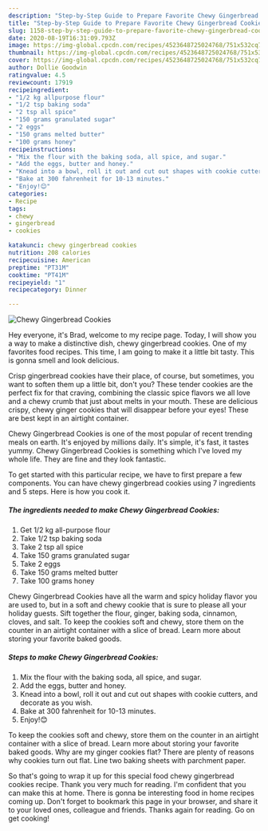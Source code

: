 ```yaml
---
description: "Step-by-Step Guide to Prepare Favorite Chewy Gingerbread Cookies"
title: "Step-by-Step Guide to Prepare Favorite Chewy Gingerbread Cookies"
slug: 1158-step-by-step-guide-to-prepare-favorite-chewy-gingerbread-cookies
date: 2020-08-19T16:31:09.793Z
image: https://img-global.cpcdn.com/recipes/4523648725024768/751x532cq70/chewy-gingerbread-cookies-recipe-main-photo.jpg
thumbnail: https://img-global.cpcdn.com/recipes/4523648725024768/751x532cq70/chewy-gingerbread-cookies-recipe-main-photo.jpg
cover: https://img-global.cpcdn.com/recipes/4523648725024768/751x532cq70/chewy-gingerbread-cookies-recipe-main-photo.jpg
author: Dollie Goodwin
ratingvalue: 4.5
reviewcount: 17919
recipeingredient:
- "1/2 kg allpurpose flour"
- "1/2 tsp baking soda"
- "2 tsp all spice"
- "150 grams granulated sugar"
- "2 eggs"
- "150 grams melted butter"
- "100 grams honey"
recipeinstructions:
- "Mix the flour with the baking soda, all spice, and sugar."
- "Add the eggs, butter and honey."
- "Knead into a bowl, roll it out and cut out shapes with cookie cutters, and decorate as you wish."
- "Bake at 300 fahrenheit for 10-13 minutes."
- "Enjoy!😊"
categories:
- Recipe
tags:
- chewy
- gingerbread
- cookies

katakunci: chewy gingerbread cookies 
nutrition: 208 calories
recipecuisine: American
preptime: "PT31M"
cooktime: "PT41M"
recipeyield: "1"
recipecategory: Dinner

---
```



![Chewy Gingerbread Cookies](https://img-global.cpcdn.com/recipes/4523648725024768/751x532cq70/chewy-gingerbread-cookies-recipe-main-photo.jpg)

Hey everyone, it's Brad, welcome to my recipe page. Today, I will show you a way to make a distinctive dish, chewy gingerbread cookies. One of my favorites food recipes. This time, I am going to make it a little bit tasty. This is gonna smell and look delicious.

Crisp gingerbread cookies have their place, of course, but sometimes, you want to soften them up a little bit, don&#39;t you? These tender cookies are the perfect fix for that craving, combining the classic spice flavors we all love and a chewy crumb that just about melts in your mouth. These are delicious crispy, chewy ginger cookies that will disappear before your eyes! These are best kept in an airtight container.

Chewy Gingerbread Cookies is one of the most popular of recent trending meals on earth. It's enjoyed by millions daily. It's simple, it's fast, it tastes yummy. Chewy Gingerbread Cookies is something which I've loved my whole life. They are fine and they look fantastic.


To get started with this particular recipe, we have to first prepare a few components. You can have chewy gingerbread cookies using 7 ingredients and 5 steps. Here is how you cook it.

<!--inarticleads1-->

##### The ingredients needed to make Chewy Gingerbread Cookies:

1. Get 1/2 kg all-purpose flour
1. Take 1/2 tsp baking soda
1. Take 2 tsp all spice
1. Take 150 grams granulated sugar
1. Take 2 eggs
1. Take 150 grams melted butter
1. Take 100 grams honey


Chewy Gingerbread Cookies have all the warm and spicy holiday flavor you are used to, but in a soft and chewy cookie that is sure to please all your holiday guests. Sift together the flour, ginger, baking soda, cinnamon, cloves, and salt. To keep the cookies soft and chewy, store them on the counter in an airtight container with a slice of bread. Learn more about storing your favorite baked goods. 

<!--inarticleads2-->

##### Steps to make Chewy Gingerbread Cookies:

1. Mix the flour with the baking soda, all spice, and sugar.
1. Add the eggs, butter and honey.
1. Knead into a bowl, roll it out and cut out shapes with cookie cutters, and decorate as you wish.
1. Bake at 300 fahrenheit for 10-13 minutes.
1. Enjoy!😊


To keep the cookies soft and chewy, store them on the counter in an airtight container with a slice of bread. Learn more about storing your favorite baked goods. Why are my ginger cookies flat? There are plenty of reasons why cookies turn out flat. Line two baking sheets with parchment paper. 

So that's going to wrap it up for this special food chewy gingerbread cookies recipe. Thank you very much for reading. I'm confident that you can make this at home. There is gonna be interesting food in home recipes coming up. Don't forget to bookmark this page in your browser, and share it to your loved ones, colleague and friends. Thanks again for reading. Go on get cooking!
